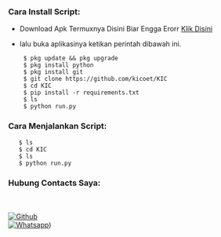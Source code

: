 <h3 align="left">Cara Install Script:</h3>

- Download Apk Termuxnya Disini Biar Engga Erorr <a href="https://bit.ly/Link-termuxxxx">Klik Disini</a>

- lalu buka aplikasinya ketikan perintah dibawah ini.

       $ pkg update && pkg upgrade
       $ pkg install python 
       $ pkg install git
       $ git clone https://github.com/kicoet/KIC
       $ cd KIC
       $ pip install -r requirements.txt
       $ ls
       $ python run.py

<h3 align="left">Cara Menjalankan Script:</h3>

       $ ls
       $ cd KIC
       $ ls
       $ python run.py
       

<h3 align="left">Hubung Contacts Saya:</h3>

<b></b> </br> <br>[![Github](https://img.shields.io/badge/Github-kicoet-dimgray?style=flat-square&logo=github)](https://github.com/kicoet/KIC)<br>  [![Whatsapp](https://img.shields.io/badge/Whatsapp-kicoet-deepgreen?style=flat-square&logo=whatsapp)](https://wa.me/6287865496006))


